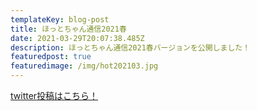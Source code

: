 ```yaml
---
templateKey: blog-post
title: ほっとちゃん通信2021春
date: 2021-03-29T20:07:38.485Z
description: ほっとちゃん通信2021春バージョンを公開しました！
featuredpost: true
featuredimage: /img/hot202103.jpg
---
```

[twitter投稿はこちら！](https://twitter.com/hotmeidaimae/status/1376201780778831873)